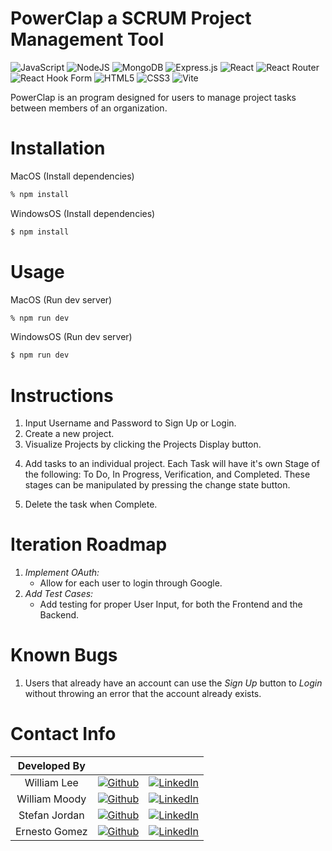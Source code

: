 # PowerClap a SCRUM Project Management Tool

![JavaScript](https://img.shields.io/badge/javascript-%23323330.svg?style=for-the-badge&logo=javascript&logoColor=%23F7DF1E)
![NodeJS](https://img.shields.io/badge/node.js-6DA55F?style=for-the-badge&logo=node.js&logoColor=white)
![MongoDB](https://img.shields.io/badge/MongoDB-%234ea94b.svg?style=for-the-badge&logo=mongodb&logoColor=white)
![Express.js](https://img.shields.io/badge/express.js-%23404d59.svg?style=for-the-badge&logo=express&logoColor=%2361DAFB)
![React](https://img.shields.io/badge/react-%2320232a.svg?style=for-the-badge&logo=react&logoColor=%2361DAFB)
![React Router](https://img.shields.io/badge/React_Router-CA4245?style=for-the-badge&logo=react-router&logoColor=white)
![React Hook Form](https://img.shields.io/badge/React%20Hook%20Form-%23EC5990.svg?style=for-the-badge&logo=reacthookform&logoColor=white)
![HTML5](https://img.shields.io/badge/html5-%23E34F26.svg?style=for-the-badge&logo=html5&logoColor=white)
![CSS3](https://img.shields.io/badge/css3-%231572B6.svg?style=for-the-badge&logo=css3&logoColor=white)
![Vite](https://img.shields.io/badge/vite-%23646CFF.svg?style=for-the-badge&logo=vite&logoColor=white)

PowerClap is an program designed for users to manage project tasks between members of an organization.

<!-- <picture>
  <source media="(prefers-color-scheme: dark)" srcset="./client/assets/readme/gameIntro.gif">
  <source media="(prefers-color-scheme: light)" srcset="./client/assets/readme/gameIntro.gif">
  <img alt="Game Intro Gif" src="./client/assets/readme/gameIntro.gif" width="800px">
</picture> -->

# Installation

MacOS (Install dependencies)

```bash
% npm install
```

WindowsOS (Install dependencies)

```bash
$ npm install
```

# Usage

MacOS (Run dev server)

```bash
% npm run dev
```

WindowsOS (Run dev server)

```bash
$ npm run dev
```

# Instructions

1. Input Username and Password to Sign Up or Login.
2. Create a new project.
3. Visualize Projects by clicking the Projects Display button.

<!-- <picture>
  <source media="(prefers-color-scheme: dark)" srcset="./client/assets/readme/updateSuccess.gif">
  <source media="(prefers-color-scheme: light)" srcset="./client/assets/readme/updateSuccess.gif">
  <img alt="Select Update Gif" src="./client/assets/readme/updateSuccess.gif" width="800px">
</picture> -->

4. Add tasks to an individual project. Each Task will have it's own Stage of the following: To Do, In Progress, Verification, and Completed. These stages can be manipulated by pressing the change state button.

<!-- <picture>
  <source media="(prefers-color-scheme: dark)" srcset="./client/assets/readme/insert.gif">
  <source media="(prefers-color-scheme: light)" srcset="./client/assets/readme/insert.gif">
  <img alt="Select Update Gif" src="./client/assets/readme/insert.gif" width="800px">
</picture> -->

5. Delete the task when Complete.

# Iteration Roadmap

1. _Implement OAuth:_
   - Allow for each user to login through Google.
2. _Add Test Cases:_
   - Add testing for proper User Input, for both the Frontend and the Backend.

# Known Bugs

1. Users that already have an account can use the _Sign Up_ button to _Login_ without throwing an error that the account already exists.

# Contact Info

| Developed By  |                                                                                                                                                   |                                                                                                                                                          |
| :-----------: | :-----------------------------------------------------------------------------------------------------------------------------------------------: | :------------------------------------------------------------------------------------------------------------------------------------------------------: |
|  William Lee  | [![Github](https://img.shields.io/badge/github-%23121011.svg?style=for-the-badge&logo=github&logoColor=white)](https://github.com/WilliamHaakLee) |       [![LinkedIn](https://img.shields.io/badge/LinkedIn-%230077B5.svg?logo=linkedin&logoColor=white)](https://www.linkedin.com/in/williamhaaklee)       |
| William Moody |   [![Github](https://img.shields.io/badge/github-%23121011.svg?style=for-the-badge&logo=github&logoColor=white)](https://github.com/wmoody6293)   |       [![LinkedIn](https://img.shields.io/badge/LinkedIn-%230077B5.svg?logo=linkedin&logoColor=white)](https://www.linkedin.com/in/william-moody/)       |
| Stefan Jordan |  [![Github](https://img.shields.io/badge/github-%23121011.svg?style=for-the-badge&logo=github&logoColor=white)](https://github.com/sjordan2010)   |   [![LinkedIn](https://img.shields.io/badge/LinkedIn-%230077B5.svg?logo=linkedin&logoColor=white)](https://www.linkedin.com/in/stefan-jordan-3a466054)   |
| Ernesto Gomez |  [![Github](https://img.shields.io/badge/github-%23121011.svg?style=for-the-badge&logo=github&logoColor=white)](https://github.com/TheRaftMaker)  | [![LinkedIn](https://img.shields.io/badge/LinkedIn-%230077B5.svg?logo=linkedin&logoColor=white)](https://www.linkedin.com/in/ernesto-gonzalez-a168221a7) |
